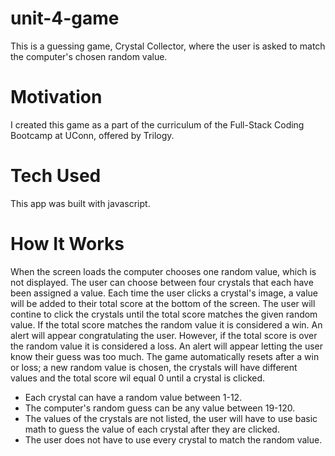# unit-4-game
This is a guessing game, Crystal Collector, where the user is asked to match the computer's chosen random value.

# Motivation
I created this game as a part of the curriculum of the Full-Stack Coding Bootcamp at UConn, offered by Trilogy.

# Tech Used
This app was built with javascript.

# How It Works
When the screen loads the computer chooses one random value, which is not displayed. The user can choose between four crystals that each have been assigned a value. Each time the user clicks a crystal's image, a value will be added to their total score at the bottom of the screen. The user will contine to click the crystals until the total score matches the given random value. If the total score matches the random value it is considered a win. An alert will appear congratulating the user. However, if the total score is over the random value it is considered a loss. An alert will appear letting the user know their guess was too much. The game automatically resets after a win or loss; a new random value is chosen, the crystals will have different values and the total score wil equal 0 until a crystal is clicked.
- Each crystal can have a random value between 1-12.
- The computer's random guess can be any value between 19-120.
- The values of the crystals are not listed, the user will have to use basic math to guess the value of each crystal after they are clicked.
- The user does not have to use every crystal to match the random value.
